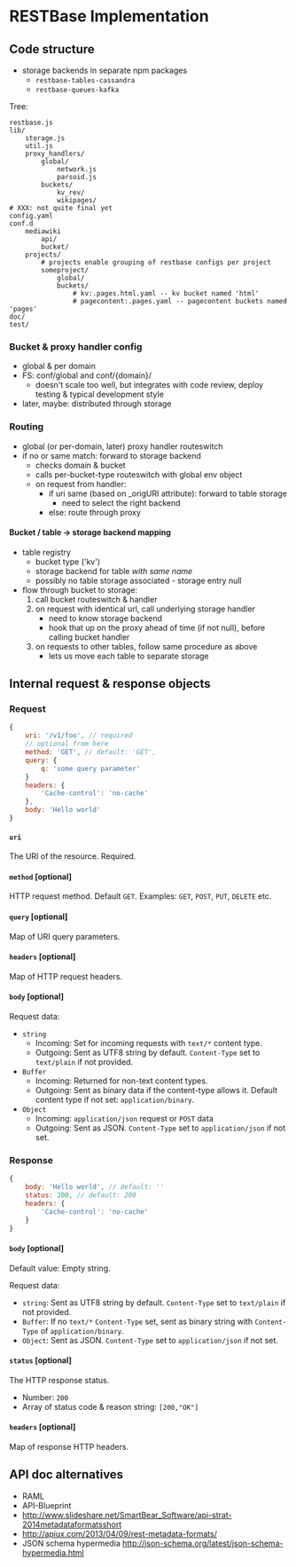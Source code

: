 # RESTBase Implementation

## Code structure
- storage backends in separate npm packages
    - `restbase-tables-cassandra`
    - `restbase-queues-kafka`

Tree:
```
restbase.js
lib/
    storage.js
    util.js
    proxy_handlers/
        global/
            network.js
            parsoid.js
        buckets/
            kv_rev/
            wikipages/
# XXX: not quite final yet
config.yaml
conf.d
    mediawiki
        api/
        bucket/
    projects/
        # projects enable grouping of restbase configs per project
        someproject/
            global/
            buckets/
                # kv:.pages.html.yaml -- kv bucket named 'html'
                # pagecontent:.pages.yaml -- pagecontent buckets named 'pages'
doc/
test/
```

### Bucket & proxy handler config
- global & per domain
- FS: conf/global and conf/{domain}/
    - doesn't scale too well, but integrates with code review, deploy testing
      & typical development style
- later, maybe: distributed through storage

### Routing
- global (or per-domain, later) proxy handler routeswitch
- if no or same match: forward to storage backend
    - checks domain & bucket
    - calls per-bucket-type routeswitch with global env object
    - on request from handler:
        - if uri same (based on _origURI attribute): forward to table storage
            - need to select the right backend
        - else: route through proxy

#### Bucket / table -> storage backend mapping
- table registry
    - bucket type ('kv')
    - storage backend for table *with same name*
    - possibly no table storage associated - storage entry null
- flow through bucket to storage:
    1) call bucket routeswitch & handler
    2) on request with identical url, call underlying storage handler
        - need to know storage backend
        - hook that up on the proxy ahead of time (if not null), before
          calling bucket handler
    3) on requests to other tables, follow same procedure as above
        - lets us move each table to separate storage

## Internal request & response objects
### Request
```javascript
{
    uri: '/v1/foo', // required
    // optional from here
    method: 'GET', // default: 'GET',
    query: {
        q: 'some query parameter'
    }
    headers: {
        'Cache-control': 'no-cache'
    },
    body: 'Hello world'
}
```
#### `uri`
The URI of the resource. Required.

#### `method` [optional]
HTTP request method. Default `GET`. Examples: `GET`, `POST`, `PUT`, `DELETE`
etc.

#### `query` [optional]
Map of URI query parameters.

#### `headers` [optional]
Map of HTTP request headers.

#### `body` [optional]
Request data:
- `string` 
    - Incoming: Set for incoming requests with `text/*` content type. 
    - Outgoing: Sent as UTF8 string by default. `Content-Type` set to
      `text/plain` if not provided.
- `Buffer`
    - Incoming: Returned for non-text content types.
    - Outgoing: Sent as binary data if the content-type allows it. Default
      content type if not set: `application/binary`.
- `Object`
    - Incoming: `application/json` request or `POST` data
    - Outgoing: Sent as JSON. `Content-Type` set to `application/json` if not set.


### Response
```javascript
{
    body: 'Hello world', // default: ''
    status: 200, // default: 200
    headers: {
        'Cache-control': 'no-cache'
    }
}
```

#### `body` [optional]
Default value: Empty string.

Request data:
- `string`: Sent as UTF8 string by default. `Content-Type` set to `text/plain`
  if not provided.
- `Buffer`: If no `text/*` `Content-Type` set, sent as binary string with
  `Content-Type` of `application/binary`.
- `Object`: Sent as JSON. `Content-Type` set to `application/json` if not set.

#### `status` [optional]
The HTTP response status. 
- Number: `200`
- Array of status code & reason string: `[200,"OK"]`

#### `headers` [optional]
Map of response HTTP headers.


## API doc alternatives
- RAML
- API-Blueprint
- http://www.slideshare.net/SmartBear_Software/api-strat-2014metadataformatsshort
- http://apiux.com/2013/04/09/rest-metadata-formats/
- JSON schema hypermedia http://json-schema.org/latest/json-schema-hypermedia.html
